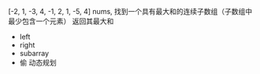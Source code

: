 [-2, 1, -3, 4, -1, 2, 1, -5, 4]
nums, 找到一个具有最大和的连续子数组（子数组中最少包含一个元素）
返回其最大和
- left
- right
- subarray
- 偷  动态规划